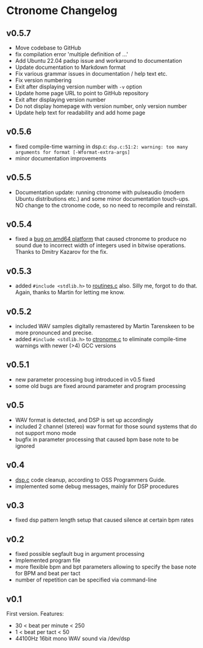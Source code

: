 # Ctronome Changelog
## v0.5.7
- Move codebase to GitHub
- fix compilation error 'multiple definition of ...'
- Add Ubuntu 22.04 padsp issue and workaround to documentation
- Update documentation to Markdown format
- Fix various grammar issues in documentation / help text etc.
- Fix version numbering
- Exit after displaying version number with `-v` option
- Update home page URL to point to GitHub repository
- Exit after displaying version number
- Do not display homepage with version number, only version number
- Update help text for readability and add home page

## v0.5.6
- fixed compile-time warning in dsp.c:
  `dsp.c:51:2: warning: too many arguments for format [-Wformat-extra-args]`
- minor documentation improvements

## v0.5.5
- Documentation update: running ctronome with pulseaudio (modern Ubuntu distributions etc.)
  and some minor documentation touch-ups.
  NO change to the ctronome code, so no need to recompile and reinstall.

## v0.5.4
- fixed a [bug on amd64 platform](http://www.freebsd.org/cgi/query-pr.cgi?pr=ports/170207)
  that caused ctronome to produce no sound due to incorrect width of integers used in
  bitwise operations. Thanks to Dmitry Kazarov for the fix.

## v0.5.3
- added `#include <stdlib.h>` to [routines.c](../src/routines.c) also. Silly me, forgot to
  do that. Again, thanks to Martin for letting me know.

## v0.5.2
- included WAV samples digitally remastered by Martin Tarenskeen
  to be more pronounced and precise.
- added `#include <stdlib.h>` to [ctronome.c](../src/ctronome.c) to eliminate compile-time
  warnings with newer (>4) GCC versions

## v0.5.1
- new parameter processing bug introduced in v0.5 fixed
- some old bugs are fixed around parameter and program processing

## v0.5
- WAV format is detected, and DSP is set up accordingly
- included 2 channel (stereo) wav format for those sound
  systems that do not support mono mode
- bugfix in parameter processing that caused bpm base note
  to be ignored

## v0.4
- [dsp.c](../src/dsp.c) code cleanup, according to OSS Programmers Guide.
- implemented some debug messages, mainly for DSP procedures

## v0.3
- fixed dsp pattern length setup that
  caused silence at certain bpm rates

## v0.2
- fixed possible segfault bug in argument processing 
- Implemented program file
- more flexible bpm and bpt parameters
  allowing to specify the base note for BPM and beat per tact
- number of repetition can be specified via command-line

## v0.1
First version. Features:
- 30 < beat per minute < 250
- 1 < beat per tact < 50 
- 44100Hz 16bit mono WAV sound via /dev/dsp


